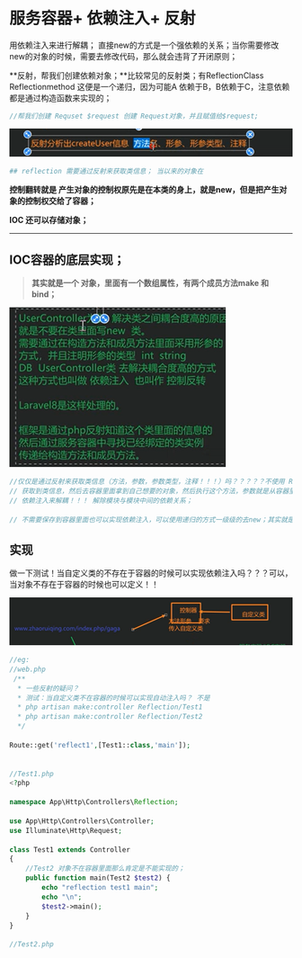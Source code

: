 # 服务容器+ 依赖注入+ 反射

>

用依赖注入来进行解耦； 直接new的方式是一个强依赖的关系；当你需要修改new的对象的时候，需要去修改代码，那么就会违背了开闭原则；



**反射，帮我们创建依赖对象；**比较常见的反射类；有ReflectionClass Reflectionmethod 这便是一个递归，因为可能A 依赖于B，B依赖于C，注意依赖都是通过构造函数来实现的；

````php
//帮我们创建 Requset $request 创建 Request对象，并且赋值给$request;
````

![image-20231227142654927](./%E6%9C%8D%E5%8A%A1%E5%AE%B9%E5%99%A8+%20%E4%BE%9D%E8%B5%96%E6%B3%A8%E5%85%A5%20+%20%E5%8F%8D%E5%B0%84.assets/image-20231227142654927.png)

`````php
## reflection 需要通过反射来获取类信息； 当以来的对象在
`````





**控制翻转就是 产生对象的控制权原先是在本类的身上，就是new，但是把产生对象的控制权交给了容器；**

**IOC 还可以存储对象；** 

 

---

## IOC容器的底层实现；

> **其实就是一个 对象，里面有一个数组属性，有两个成员方法make 和bind；**



![image-20231227143111524](./%E6%9C%8D%E5%8A%A1%E5%AE%B9%E5%99%A8+%20%E4%BE%9D%E8%B5%96%E6%B3%A8%E5%85%A5%20+%20%E5%8F%8D%E5%B0%84.assets/image-20231227143111524.png)

````php 
//仅仅是通过反射来获取类信息（方法，参数，参数类型，注释！！！）吗？？？？？不使用 ReflectionClass::newInstanceArgs; 不用这个吗？？？ 应该会用到这个参数；//todo 需要用；
// 获取到类信息，然后去容器里面拿到自己想要的对象，然后执行这个方法，参数就是从容器里面拿到的对象；
// 依赖注入来解耦！！！ 解除模块与模块中间的依赖关系；

// 不需要保存到容器里面也可以实现依赖注入，可以使用递归的方式一级级的去new；其实就是一个递归；那么这个对象在容器的话，直接拿是最简单的，如果不在容器里面只能自己去递归；用ReflectionClass::newInstanceArgs去自己生成依赖的对象；如果嵌套从此很深，那么就会影响到效率；
````



## 实现

>

做一下测试！当自定义类的不存在于容器的时候可以实现依赖注入吗？？？可以，当对象不存在于容器的时候也可以定义！！

![image-20231227143750239](./%E6%9C%8D%E5%8A%A1%E5%AE%B9%E5%99%A8+%20%E4%BE%9D%E8%B5%96%E6%B3%A8%E5%85%A5%20+%20%E5%8F%8D%E5%B0%84.assets/image-20231227143750239.png)

`````php
//eg:
//web.php
 /**
  * 一些反射的疑问？
  * 测试：当自定义类不在容器的时候可以实现自动注入吗？ 不是
  * php artisan make:controller Reflection/Test1
  * php artisan make:controller Reflection/Test2
  */

Route::get('reflect1',[Test1::class,'main']);


//Test1.php
<?php

namespace App\Http\Controllers\Reflection;

use App\Http\Controllers\Controller;
use Illuminate\Http\Request;

class Test1 extends Controller
{
    //Test2 对象不在容器里面那么肯定是不能实现的；
    public function main(Test2 $test2) {
        echo "reflection test1 main";
        echo "\n";
        $test2->main();
    }
}

//Test2.php

`````

